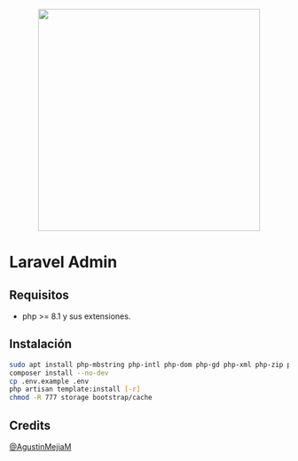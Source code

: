 <p align="center"><a href="https://laravel.com" target="_blank"><img src="https://raw.githubusercontent.com/laravel/art/master/logo-lockup/5%20SVG/2%20CMYK/1%20Full%20Color/laravel-logolockup-cmyk-red.svg" width="400"></a></p>

# Laravel Admin

## Requisitos
- php >= 8.1 y sus extensiones.

## Instalación
```bash
sudo apt install php-mbstring php-intl php-dom php-gd php-xml php-zip php-mysql
composer install --no-dev
cp .env.example .env
php artisan template:install [-r]
chmod -R 777 storage bootstrap/cache
```

## Credits

<a href="https://x.com/AgustinMejiaM" target="_blank">@AgustinMejiaM</a>